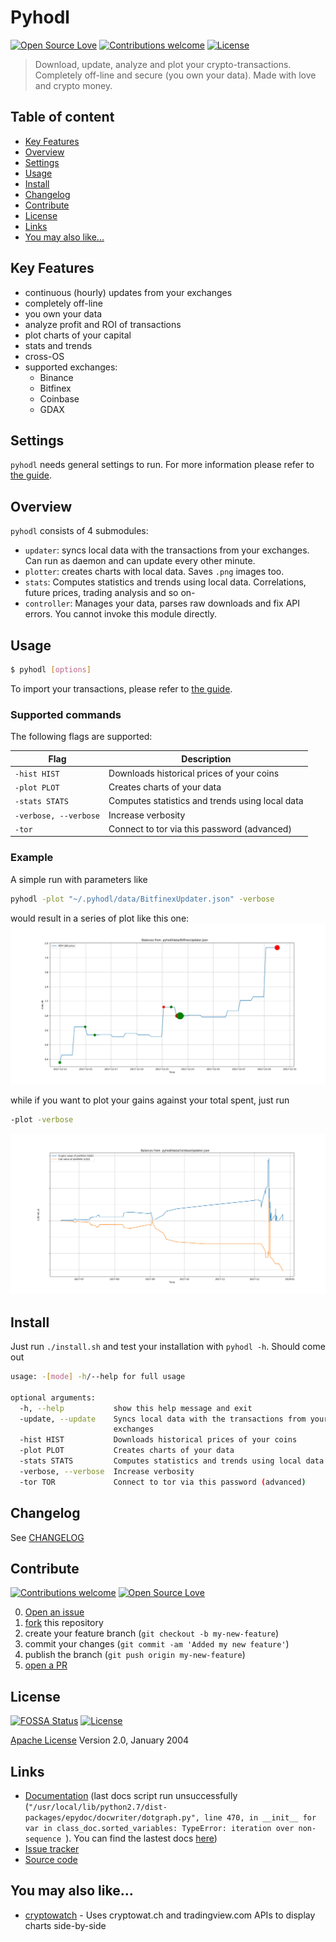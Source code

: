 # Pyhodl

[![Open Source Love](https://badges.frapsoft.com/os/v1/open-source.svg?v=103)](https://opensource.org/licenses/Apache-2.0) [![Contributions welcome](https://img.shields.io/badge/contributions-welcome-brightgreen.svg?style=flat)](https://github.com/MY_USERNAME/MY_REPOSITORY/issues) [![License](https://img.shields.io/badge/license-Apache%202.0-blue.svg)](https://www.apache.org/licenses/LICENSE-2.0)

> Download, update, analyze and plot your crypto-transactions. Completely off-line and secure (you own your data). Made with love and crypto money.

## Table of content

- [Key Features](#key-features)
- [Overview](#overview)
- [Settings](#settings)
- [Usage](#usage)
- [Install](#install)
- [Changelog](#changelog)
- [Contribute](#contribute)
- [License](#license)
- [Links](#links)
- [You may also like...](#you-may-also-like)

## Key Features

* continuous (hourly) updates from your exchanges
* completely off-line
* you own your data
* analyze profit and ROI of transactions
* plot charts of your capital
* stats and trends
* cross-OS
* supported exchanges:
    - Binance
    - Bitfinex
    - Coinbase
    - GDAX
    
## Settings
`pyhodl` needs general settings to run. For more information please refer to [the guide](WRITE_CONFIGS.md).


## Overview
`pyhodl` consists of 4 submodules:
- `updater`: syncs local data with the transactions from your exchanges. Can run as daemon and can update every other minute.
- `plotter`: creates charts with local data. Saves `.png` images too.
- `stats`: Computes statistics and trends using local data. Correlations, future prices, trading analysis and so on-
- `controller`: Manages your data, parses raw downloads and fix API errors. You cannot invoke this module directly.

## Usage

```bash
$ pyhodl [options]
```

To import your transactions, please refer to [the guide](IMPORT_DATA.md).

### Supported commands

The following flags are supported:

| Flag | Description |
| --- | --- |
| `-hist HIST` | Downloads historical prices of your coins |
| `-plot PLOT` | Creates charts of your data |
| `-stats STATS` | Computes statistics and trends using local data |
| `-verbose, --verbose` | Increase verbosity |
| `-tor` | Connect to tor via this password (advanced) |

### Example
A simple run with parameters like
```bash
pyhodl -plot "~/.pyhodl/data/BitfinexUpdater.json" -verbose
```
would result in a series of plot like this one:
![Example bitfinex](extra/buy_sells.jpg)

while if you want to plot your gains against your total spent, just run
```bash
-plot -verbose
```

![Example bitfinex](extra/crypto_fiat_balance.jpg)


## Install
Just run `./install.sh` and test your installation with `pyhodl -h`. Should come out
```bash
usage: -[mode] -h/--help for full usage

optional arguments:
  -h, --help           show this help message and exit
  -update, --update    Syncs local data with the transactions from your
                       exchanges
  -hist HIST           Downloads historical prices of your coins
  -plot PLOT           Creates charts of your data
  -stats STATS         Computes statistics and trends using local data
  -verbose, --verbose  Increase verbosity
  -tor TOR             Connect to tor via this password (advanced)
```

## Changelog
See [CHANGELOG](https://github.com/sirfoga/pyhodl/blob/master/CHANGELOG.md)

## Contribute

[![Contributions welcome](https://img.shields.io/badge/contributions-welcome-brightgreen.svg?style=flat)](https://github.com/sirfoga/pyhodl/issues) [![Open Source Love](https://badges.frapsoft.com/os/v1/open-source.svg?v=103)](https://opensource.org/licenses/Apache-2.0)

0. [Open an issue](https://github.com/sirfoga/pyhodl/issues/new)
0. [fork](https://github.com/sirfoga/pyhodl/fork) this repository
0. create your feature branch (`git checkout -b my-new-feature`)
0. commit your changes (`git commit -am 'Added my new feature'`)
0. publish the branch (`git push origin my-new-feature`)
0. [open a PR](https://github.com/sirfoga/pyhodl/compare)

## License

[![FOSSA Status](https://app.fossa.io/api/projects/git%2Bhttps%3A%2F%2Fgithub.com%2Fsirfoga%2Fpyhodl.svg?type=shield)](https://app.fossa.io/projects/git%2Bhttps%3A%2F%2Fgithub.com%2Fsirfoga%2Fpyhodl?ref=badge_shield) [![License](https://img.shields.io/badge/License-Apache%202.0-blue.svg)](https://opensource.org/licenses/Apache-2.0)

[Apache License](http://www.apache.org/licenses/LICENSE-2.0) Version 2.0, January 2004

## Links

* [Documentation](https://sirfoga.github.io/pyhodl) (last docs script run unsuccessfully (`"/usr/local/lib/python2.7/dist-packages/epydoc/docwriter/dotgraph.py", line 470, in __init__
    for var in class_doc.sorted_variables:
TypeError: iteration over non-sequence
`). You can find the lastest docs [here](https://github.com/sirfoga/pyhodl/commit/8471b6cffdce7c2b2ac78928c550fa6cb9bf74c8))
* [Issue tracker](https://github.com/sirfoga/pyhodl/issues)
* [Source code](https://github.com/sirfoga/pyhodl)

## You may also like...

- [cryptowatch](https://sirfoga.github.io/cryptowatch/) - Uses cryptowat.ch and tradingview.com APIs to display charts side-by-side
